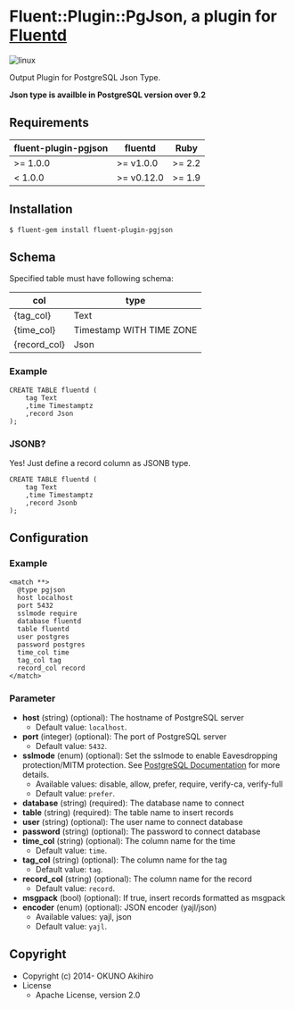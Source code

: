# Fluent::Plugin::PgJson, a plugin for [Fluentd](http://fluentd.org)

![linux](https://github.com/fluent-plugins-nursery/fluent-plugin-pgjson/workflows/linux/badge.svg?branch=master)

Output Plugin for PostgreSQL Json Type.

<b>Json type is availble in PostgreSQL version over 9.2</b>

## Requirements

| fluent-plugin-pgjson | fluentd    | Ruby   |
|----------------------|------------|--------|
| >= 1.0.0             | >= v1.0.0  | >= 2.2 |
|  < 1.0.0             | >= v0.12.0 | >= 1.9 |

## Installation

```
$ fluent-gem install fluent-plugin-pgjson
```

## Schema

Specified table must have following schema:

| col          | type                     |
|--------------|--------------------------|
| {tag_col}    | Text                     |
| {time_col}   | Timestamp WITH TIME ZONE |
| {record_col} | Json                     |

### Example

```
CREATE TABLE fluentd (
    tag Text
    ,time Timestamptz
    ,record Json
);
```
### JSONB?

Yes! Just define a record column as JSONB type.

```
CREATE TABLE fluentd (
    tag Text
    ,time Timestamptz
    ,record Jsonb
);
```

## Configuration

### Example

```
<match **>
  @type pgjson
  host localhost
  port 5432
  sslmode require
  database fluentd
  table fluentd
  user postgres
  password postgres
  time_col time
  tag_col tag
  record_col record
</match>
```

### Parameter

* **host** (string) (optional): The hostname of PostgreSQL server
  * Default value: `localhost`.
* **port** (integer) (optional): The port of PostgreSQL server
  * Default value: `5432`.
* **sslmode** (enum) (optional): Set the sslmode to enable Eavesdropping protection/MITM protection. See [PostgreSQL Documentation](https://www.postgresql.org/docs/10/static/libpq-ssl.html) for more details.
  * Available values: disable, allow, prefer, require, verify-ca, verify-full
  * Default value: `prefer`.
* **database** (string) (required): The database name to connect
* **table** (string) (required): The table name to insert records
* **user** (string) (optional): The user name to connect database
* **password** (string) (optional): The password to connect database
* **time_col** (string) (optional): The column name for the time
  * Default value: `time`.
* **tag_col** (string) (optional): The column name for the tag
  * Default value: `tag`.
* **record_col** (string) (optional): The column name for the record
  * Default value: `record`.
* **msgpack** (bool) (optional): If true, insert records formatted as msgpack
* **encoder** (enum) (optional): JSON encoder (yajl/json)
  * Available values: yajl, json
  * Default value: `yajl`.

## Copyright

* Copyright (c) 2014- OKUNO Akihiro
* License
    * Apache License, version 2.0
